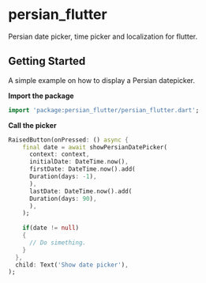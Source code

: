 # persian_flutter
Persian date picker, time picker and localization for flutter.

## Getting Started

A simple example on how to display a Persian datepicker.

**Import the package**

```dart
import 'package:persian_flutter/persian_flutter.dart';
```

**Call the picker**

```dart
RaisedButton(onPressed: () async {
    final date = await showPersianDatePicker(
      context: context,
      initialDate: DateTime.now(),
      firstDate: DateTime.now().add(
      Duration(days: -1),
      ),
      lastDate: DateTime.now().add(
      Duration(days: 90),
      ),
    );
    
    if(date != null)
    {
      // Do simething.
    }
  },
  child: Text('Show date picker'),
);
```
